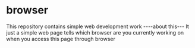 # browser
This repository contains simple web development work
----about this---
  It just a simple web page tells which browser are you currently working on when you access this 
  page through browser
